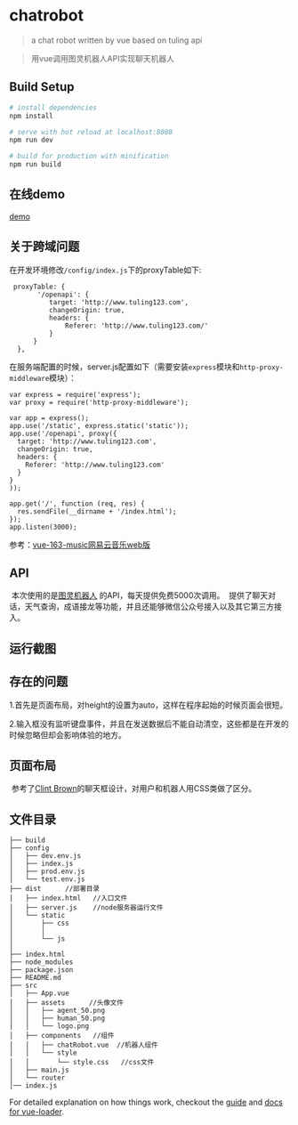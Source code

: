 # chatrobot

> a chat robot written by vue based on tuling api

> 用vue调用图灵机器人API实现聊天机器人

## Build Setup

``` bash
# install dependencies
npm install

# serve with hot reload at localhost:8080
npm run dev

# build for production with minification
npm run build

```
## 在线demo
[demo](http://52.221.230.190:8080/#/)

## 关于跨域问题
  在开发环境修改`/config/index.js`下的proxyTable如下:
  
  ```
   proxyTable: {
         '/openapi': {
            target: 'http://www.tuling123.com',
            changeOrigin: true,
            headers: {
                Referer: 'http://www.tuling123.com/'
            }
        }
    },
```
在服务端配置的时候，server.js配置如下（需要安装`express`模块和`http-proxy-middleware`模块）：
```
var express = require('express');
var proxy = require('http-proxy-middleware');

var app = express();
app.use('/static', express.static('static'));
app.use('/openapi', proxy({
  target: 'http://www.tuling123.com', 
  changeOrigin: true, 
  headers: {
    Referer: 'http://www.tuling123.com'
  }
}
));

app.get('/', function (req, res) {
  res.sendFile(__dirname + '/index.html');
});
app.listen(3000);
```
参考：[vue-163-music网易云音乐web版](https://github.com/ShanaMaid/vue-163-music)
## API
  本次使用的是[图灵机器人](http://www.tuling123.com) 的API，每天提供免费5000次调用。
  提供了聊天对话，天气查询，成语接龙等功能，并且还能够微信公众号接入以及其它第三方接入。
  
## 运行截图

## 存在的问题

1.首先是页面布局，对height的设置为auto，这样在程序起始的时候页面会很短。

2.输入框没有监听键盘事件，并且在发送数据后不能自动清空，这些都是在开发的时候忽略但却会影响体验的地方。

## 页面布局
  参考了[Clint Brown](http://codepen.io/clintioo/pen/HAkjq)的聊天框设计，对用户和机器人用CSS类做了区分。
## 文件目录

```
├── build
├── config
│   ├── dev.env.js
│   ├── index.js
│   ├── prod.env.js
│   └── test.env.js
├── dist      //部署目录
│   ├── index.html   //入口文件
│   ├── server.js    //node服务器运行文件
│   └── static
│       ├── css
│       │   
│       └── js
│
├── index.html
├── node_modules
├── package.json
├── README.md
├── src
│   ├── App.vue
│   ├── assets      //头像文件
│   │   ├── agent_50.png
│   │   ├── human_50.png
│   │   └── logo.png
│   ├── components   //组件
│   │   ├── chatRobot.vue  //机器人组件
│   │   └── style
│   │       └── style.css   //css文件
│   ├── main.js
│   └── router
│── index.js
```





For detailed explanation on how things work, checkout the [guide](http://vuejs-templates.github.io/webpack/) and [docs for vue-loader](http://vuejs.github.io/vue-loader).
